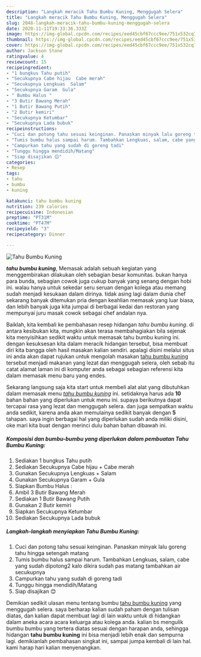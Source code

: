 ```yaml
---
description: "Langkah meracik Tahu Bumbu Kuning, Menggugah Selera"
title: "Langkah meracik Tahu Bumbu Kuning, Menggugah Selera"
slug: 2048-langkah-meracik-tahu-bumbu-kuning-menggugah-selera
date: 2020-11-11T19:33:36.333Z
image: https://img-global.cpcdn.com/recipes/eed45cbf67ccc9ee/751x532cq70/tahu-bumbu-kuning-foto-resep-utama.jpg
thumbnail: https://img-global.cpcdn.com/recipes/eed45cbf67ccc9ee/751x532cq70/tahu-bumbu-kuning-foto-resep-utama.jpg
cover: https://img-global.cpcdn.com/recipes/eed45cbf67ccc9ee/751x532cq70/tahu-bumbu-kuning-foto-resep-utama.jpg
author: Jackson Stone
ratingvalue: 4
reviewcount: 15
recipeingredient:
- "1 bungkus Tahu putih"
- "Secukupnya Cabe hijau  Cabe merah"
- "Secukupnya Lengkuas  Salam"
- "Secukupnya Garam  Gula"
- " Bumbu Halus "
- "3 Butir Bawang Merah"
- "1 Butir Bawang Putih"
- "2 Butir kemiri"
- "Secukupnya Ketumbar"
- "Secukupnya Lada bubuk"
recipeinstructions:
- "Cuci dan potong tahu sesuai keinginan. Panaskan minyak lalu goreng tahu hingga setengah matang"
- "Tumis bumbu halus sampai harum. Tambahkan Lengkuas, salam, cabe yang sudah dipotong2 kalo dikira sudah pas matang tambahkan air secukupnya"
- "Campurkan tahu yang sudah di goreng tadi"
- "Tunggu hingga mendidih/Matang"
- "Siap disajikan 😊"
categories:
- Resep
tags:
- tahu
- bumbu
- kuning

katakunci: tahu bumbu kuning 
nutrition: 239 calories
recipecuisine: Indonesian
preptime: "PT31M"
cooktime: "PT47M"
recipeyield: "3"
recipecategory: Dinner

---
```



![Tahu Bumbu Kuning](https://img-global.cpcdn.com/recipes/eed45cbf67ccc9ee/751x532cq70/tahu-bumbu-kuning-foto-resep-utama.jpg)

<b><i>tahu bumbu kuning</i></b>, Memasak adalah sebuah kegiatan yang menggembirakan dilakukan oleh sebagian besar komunitas. bukan hanya para bunda, sebagian cowok juga cukup banyak yang senang dengan hobi ini. walau hanya untuk sekedar seru seruan dengan kolega atau memang sudah menjadi kesukaan dalam dirinya. tidak asing lagi dalam dunia chef sekarang banyak ditemukan pria dengan keahlian memasak yang luar biasa, dan lebih banyak juga kita jumpai di berbagai kedai dan restoran yang mempunyai juru masak cowok sebagai chef andalan nya.



Baiklah, kita kembali ke pembahasan resep hidangan <i>tahu bumbu kuning</i>. di antara kesibukan kita, mungkin akan terasa membahagiakan bila sejenak kita menyisihkan sedikit waktu untuk memasak tahu bumbu kuning ini. dengan kesuksesan kita dalam meracik hidangan tersebut, bisa membuat diri kita bangga oleh hasil masakan kalian sendiri. apalagi disini melalui situs ini anda akan dapat rujukan untuk mengolah masakan <u>tahu bumbu kuning</u> tersebut menjadi makanan yang lezat dan menggugah selera, oleh sebab itu catat alamat laman ini di komputer anda sebagai sebagian referensi kita dalam memasak menu baru yang endes.


Sekarang langsung saja kita start untuk membeli alat alat yang dibutuhkan dalam memasak menu <u><i>tahu bumbu kuning</i></u> ini. setidaknya harus ada <b>10</b> bahan bahan yang diperlukan untuk menu ini. supaya berikutnya dapat tercapai rasa yang lezat dan menggugah selera. dan juga sempatkan waktu anda sedikit, karena anda akan memulainya sedikit banyak dengan <b>5</b> tahapan. saya ingin berbagai hal yang diperlukan sudah anda miliki disini, oke mari kita buat dengan merinci dulu bahan bahan dibawah ini.

<!--inarticleads1-->

##### Komposisi dan bumbu-bumbu yang diperlukan dalam pembuatan Tahu Bumbu Kuning:

1. Sediakan 1 bungkus Tahu putih
1. Sediakan Secukupnya Cabe hijau + Cabe merah
1. Gunakan Secukupnya Lengkuas + Salam
1. Gunakan Secukupnya Garam + Gula
1. Siapkan  Bumbu Halus :
1. Ambil 3 Butir Bawang Merah
1. Sediakan 1 Butir Bawang Putih
1. Gunakan 2 Butir kemiri
1. Siapkan Secukupnya Ketumbar
1. Sediakan Secukupnya Lada bubuk




<!--inarticleads2-->

##### Langkah-langkah menyiapkan Tahu Bumbu Kuning:

1. Cuci dan potong tahu sesuai keinginan. Panaskan minyak lalu goreng tahu hingga setengah matang
1. Tumis bumbu halus sampai harum. Tambahkan Lengkuas, salam, cabe yang sudah dipotong2 kalo dikira sudah pas matang tambahkan air secukupnya
1. Campurkan tahu yang sudah di goreng tadi
1. Tunggu hingga mendidih/Matang
1. Siap disajikan 😊




Demikian sedikit ulasan menu tentang bumbu <u>tahu bumbu kuning</u> yang menggugah selera. saya berharap kalian sudah paham dengan tulisan diatas, dan kalian dapat membuat lagi di lain waktu untuk di hidangkan dalam aneka acara acara keluarga atau kolega anda. kalian bs mengulik bumbu bumbu yang tertera diatas sesuai dengan harapan anda, sehingga hidangan <b>tahu bumbu kuning</b> ini bisa menjadi lebih enak dan sempurna lagi. demikianlah pembahasan singkat ini, sampai jumpa kembali di lain hal. kami harap hari kalian menyenangkan.
